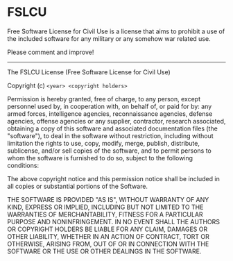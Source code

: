 FSLCU
=====

Free Software License for Civil Use is a license that aims to prohibit a use
of the included software for any military or any somehow war related use.

Please comment and improve!


----

The FSLCU License (Free Software License for Civil Use)

Copyright (c) ``<year> <copyright holders>``

Permission is hereby granted, free of charge, to any person, except personnel
used by, in cooperation with, on behalf of, or paid for by: any armed forces,
intelligence agencies, reconnaissance agencies, defense agencies, offense
agencies or any supplier, contractor, research associated, obtaining a copy
of this software and associated documentation files (the "software"), to deal
in the software without restriction, including without limitation the rights
to use, copy, modify, merge, publish, distribute, sublicense, and/or sell
copies of the software, and to permit persons to whom the software is
furnished to do so, subject to the following conditions:

The above copyright notice and this permission notice shall be included in
all copies or substantial portions of the Software.

THE SOFTWARE IS PROVIDED "AS IS", WITHOUT WARRANTY OF ANY KIND, EXPRESS OR
IMPLIED, INCLUDING BUT NOT LIMITED TO THE WARRANTIES OF MERCHANTABILITY,
FITNESS FOR A PARTICULAR PURPOSE AND NONINFRINGEMENT. IN NO EVENT SHALL THE
AUTHORS OR COPYRIGHT HOLDERS BE LIABLE FOR ANY CLAIM, DAMAGES OR OTHER
LIABILITY, WHETHER IN AN ACTION OF CONTRACT, TORT OR OTHERWISE, ARISING FROM,
OUT OF OR IN CONNECTION WITH THE SOFTWARE OR THE USE OR OTHER DEALINGS IN
THE SOFTWARE.


